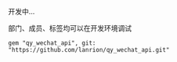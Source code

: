 开发中...

部门、成员、标签均可以在开发环境调试

```
gem "qy_wechat_api", git: "https://github.com/lanrion/qy_wechat_api.git"
```
